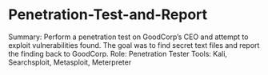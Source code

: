 # Penetration-Test-and-Report
Summary: Perform a penetration test on GoodCorp’s CEO and attempt to exploit vulnerabilities found. The goal was to find secret text files and report the finding back to GoodCorp.
Role: Penetration Tester
Tools: Kali, Searchsploit, Metasploit, Meterpreter
